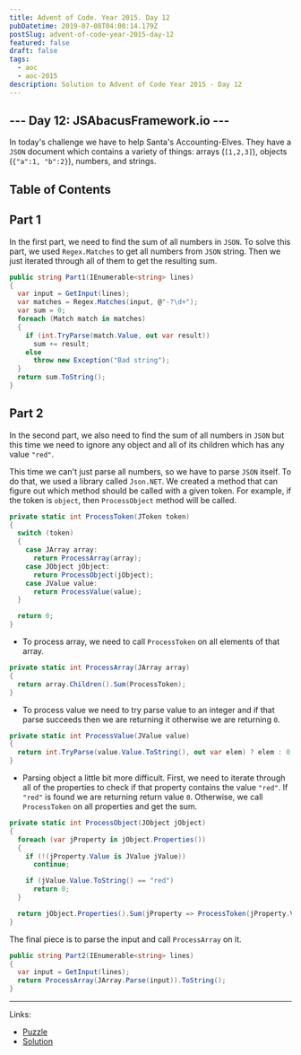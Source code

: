 ```yaml
---
title: Advent of Code. Year 2015. Day 12
pubDatetime: 2019-07-08T04:00:14.179Z
postSlug: advent-of-code-year-2015-day-12
featured: false
draft: false
tags:
  - aoc
  - aoc-2015
description: Solution to Advent of Code Year 2015 - Day 12
---
```


## --- Day 12: JSAbacusFramework.io ---

In today's challenge we have to help Santa's Accounting-Elves. They have a `JSON` document which contains a variety of things: arrays (`[1,2,3]`), objects (`{"a":1, "b":2}`), numbers, and strings.

## Table of Contents

## Part 1

In the first part, we need to find the sum of all numbers in `JSON`. To solve this part, we used `Regex.Matches` to get all numbers from `JSON` string. Then we just iterated through all of them to get the resulting sum.

```csharp
public string Part1(IEnumerable<string> lines)
{
  var input = GetInput(lines);
  var matches = Regex.Matches(input, @"-?\d+");
  var sum = 0;
  foreach (Match match in matches)
  {
    if (int.TryParse(match.Value, out var result))
      sum += result;
    else
      throw new Exception("Bad string");
  }
  return sum.ToString();
}
```

## Part 2

In the second part, we also need to find the sum of all numbers in `JSON` but this time we need to ignore any object and all of its children which has any value `"red"`.

This time we can't just parse all numbers, so we have to parse `JSON` itself. To do that, we used a library called `Json.NET`. We created a method that can figure out which method should be called with a given token. For example, if the token is `object`, then `ProcessObject` method will be called.

```csharp
private static int ProcessToken(JToken token)
{
  switch (token)
  {
    case JArray array:
      return ProcessArray(array);
    case JObject jObject:
      return ProcessObject(jObject);
    case JValue value:
      return ProcessValue(value);
  }

  return 0;
}
```

- To process array, we need to call `ProcessToken` on all elements of that array.

```csharp
private static int ProcessArray(JArray array)
{
  return array.Children().Sum(ProcessToken);
}
```

- To process value we need to try parse value to an integer and if that parse succeeds then we are returning it otherwise we are returning `0`.

```csharp
private static int ProcessValue(JValue value)
{
  return int.TryParse(value.Value.ToString(), out var elem) ? elem : 0;
}
```

- Parsing object a little bit more difficult. First, we need to iterate through all of the properties to check if that property contains the value `"red"`. If `"red"` is found we are returning return value `0`. Otherwise, we call `ProcessToken` on all properties and get the sum.

```csharp
private static int ProcessObject(JObject jObject)
{
  foreach (var jProperty in jObject.Properties())
  {
    if (!(jProperty.Value is JValue jValue))
      continue;

    if (jValue.Value.ToString() == "red")
      return 0;
  }

  return jObject.Properties().Sum(jProperty => ProcessToken(jProperty.Value));
}
```

The final piece is to parse the input and call `ProcessArray` on it.

```csharp
public string Part2(IEnumerable<string> lines)
{
  var input = GetInput(lines);
  return ProcessArray(JArray.Parse(input)).ToString();
}
```

---

Links:

- [Puzzle](https://adventofcode.com/2015/day/12)
- [Solution](https://github.com/PDmatrix/advent-of-code/tree/master/CSharp/Solutions/2015/12)
